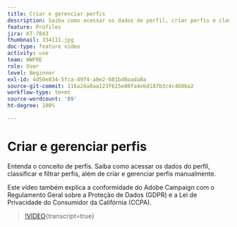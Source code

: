 ```yaml
---
title: Criar e gerenciar perfis
description: Saiba como acessar os dados de perfil, criar perfis e classificar e filtrar suas criações para facilitar a funcionalidade. Você também aprenderá como estar em conformidade com o Regulamento Geral sobre a Proteção de Dados (GDPR) e a Lei de Privacidade do Consumidor da Califórnia (CCPA).
feature: Profiles
jira: KT-7843
thumbnail: 334111.jpg
doc-type: feature video
activity: use
team: WWFRE
role: User
level: Beginner
exl-id: 4d50e834-5fca-4974-a0e2-081bd0aada8a
source-git-commit: 116a24a8aa123f615e08fa4ebd187b3c4c460ba2
workflow-type: tm+mt
source-wordcount: '89'
ht-degree: 100%

---
```


# Criar e gerenciar perfis

Entenda o conceito de perfis. Saiba como acessar os dados do perfil, classificar e filtrar perfis, além de criar e gerenciar perfis manualmente.

Este vídeo também explica a conformidade do Adobe Campaign com o Regulamento Geral sobre a Proteção de Dados (GDPR) e a Lei de Privacidade do Consumidor da Califórnia (CCPA).

>[!VIDEO](https://video.tv.adobe.com/v/334111?quality=12&learn=on){transcript=true}
